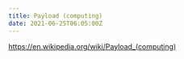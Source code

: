 ```yaml
---
title: Payload (computing)
date: 2021-06-25T06:05:00Z
---
```


https://en.wikipedia.org/wiki/Payload_(computing)
